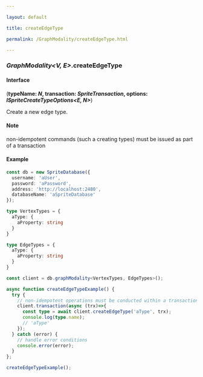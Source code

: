 ```yaml
---

layout: default

title: createEdgeType

permalink: /GraphModality/createEdgeType.html

---
```


### _GraphModality&lt;V, E&gt;_.createEdgeType

#### Interface

(**typeName: *N*, transaction: *SpriteTransaction*, options: *ISpriteCreateTypeOptions&lt;E, N&gt;***)

Create a new edge type.

#### Note

<p class="note">non-idempotent commands (such a creating types) must be issued as part of a transaction</p>

#### Example

```ts
const db = new SpriteDatabase({
  username: 'aUser',
  password: 'aPassword',
  address: 'http://localhost:2480',
  databaseName: 'aSpriteDatabase'
});

type VertexTypes = {
  aType: {
    aProperty: string
  }
}

type EdgeTypes = {
  aType: {
    aProperty: string
  }
}

const client = db.graphModality<VertexTypes, EdgeTypes>();

async function createEdgeTypeExample() {
  try {
    // non-idempotent operations must be conducted within a transaction
    client.transaction(async (trx)=>{
      const type = await client.createEdgeType('aType', trx);
      console.log(type.name);
      // 'aType'
    });
  } catch (error) {
    // handle error conditions
    console.error(error);
  }
};

createEdgeTypeExample();
```

